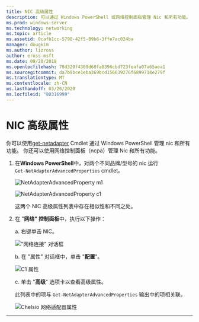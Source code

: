 ```yaml
---
title: NIC 高级属性
description: 可以通过 Windows PowerShell 或网络控制面板管理 Nic 和所有功能。
ms.prod: windows-server
ms.technology: networking
ms.topic: article
ms.assetid: 0cafb1cc-5798-42f5-89b6-3ffe7ac024ba
manager: dougkim
ms.author: lizross
author: eross-msft
ms.date: 09/20/2018
ms.openlocfilehash: 78d320f4309d60fa0396cbd723feafa07a65aea1
ms.sourcegitcommit: da7b9bce1eba369bcd156639276f6899714e279f
ms.translationtype: MT
ms.contentlocale: zh-CN
ms.lasthandoff: 03/26/2020
ms.locfileid: "80316999"
---
```

# <a name="nic-advanced-properties"></a>NIC 高级属性

你可以使用[get-netadapter](https://docs.microsoft.com/powershell/module/netadapter/?view=win10-ps&viewFallbackFrom=winserverr2-ps) Cmdlet 通过 Windows PowerShell 管理 nic 和所有功能。  你还可以使用网络控制面板（ncpa）管理 Nic 和所有功能。 

1. 在**Windows PowerShell**中，对两个不同品牌/型号的 nic 运行 `Get‑NetAdapterAdvancedProperties` cmdlet。

   ![NetAdapterAdvancedProperty m1](../../media/network-offload-and-optimization/Get-NetAdapterAdvancedProperty-m1.png)

   ![NetAdapterAdvancedProperty c1](../../media/network-offload-and-optimization/Get-NetAdapterAdvancedProperty-c1.png)

   这两个 NIC 高级属性列表中存在相似性和不同之处。

2. 在 "**网络" 控制面板**中，执行以下操作：

   a. 右键单击 NIC。

   !["网络连接" 对话框](../../media/network-offload-and-optimization/network-connections-dialog.png)

   b. 在 "属性" 对话框中，单击 "**配置**"。

    ![C1 属性](../../media/network-offload-and-optimization/c1-properties.png)

   c. 单击 "**高级**" 选项卡以查看高级属性。<p>此列表中的项与 `Get-NetAdapterAdvancedProperties` 输出中的项相关联。

   ![Chelsio 网络适配器属性](../../media/network-offload-and-optimization/chelsio-network-adapter-properties.png)

---
